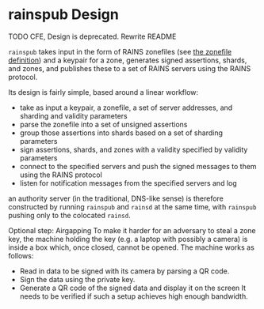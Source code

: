 # rainspub Design

TODO CFE, Design is deprecated. Rewrite README

`rainspub` takes input in the form of RAINS zonefiles (see
[the zonefile definition](../DESIGN-NOTES.md#zonefiles)) and a keypair for a zone,
generates signed assertions, shards, and zones, and publishes these to a set
of RAINS servers using the RAINS protocol.

Its design is fairly simple, based around a linear workflow:

- take as input a keypair, a zonefile, a set of server addresses, and sharding
  and validity parameters
- parse the zonefile into a set of unsigned assertions
- group those assertions into shards based on a set of sharding parameters
- sign assertions, shards, and zones with a validity specified by validity parameters
- connect to the specified servers and push the signed messages to them using the RAINS protocol
- listen for notification messages from the specified servers and log

an authority server (in the traditional, DNS-like sense) is therefore
constructed by running `rainspub` and `rainsd` at the same time, with
`rainspub` pushing only to the colocated `rainsd`.

Optional step: Airgapping
To make it harder for an adversary to steal a zone key, the machine holding the key (e.g. a laptop with possibly a camera) is inside a box which, once closed, cannot be opened.
The machine works as follows:
- Read in data to be signed with its camera by parsing a QR code.
- Sign the data using the private key.
- Generate a QR code of the signed data and display it on the screen
It needs to be verified if such a setup achieves high enough bandwidth.
